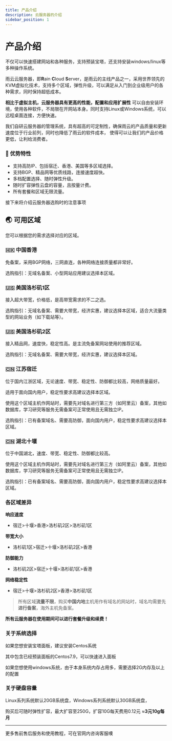 ```yaml
---
title: 产品介绍
description: 云服务器的介绍
sidebar_position: 1
---
```



# 产品介绍

不仅可以快速搭建网站和各种服务，支持预装宝塔，还支持安装windows/linux等多种操作系统。

雨云云服务器，即**R**ain **C**loud **S**erver，是雨云的主线产品之一，采用世界领先的KVM虚拟化技术，支持多个区域，弹性升级，可以满足从入门到企业级用户的各种需求，同时保持超低成本。

**相比于虚拟主机，云服务器具有更高的性能，配置和应用扩展性**
可以自由安装环境，使用各种软件，不局限在开网站本身。同时支持Linux或Windows系统，可以远程桌面连接，方便快速。

我们自研云服务器的管理系统，具有超高的可定制性，确保雨云的产品质量和更新速度位于行业前列，同时也降低了雨云的软件成本，
使得可以让我们的产品价格更低，让利给消费者。


### 🚀 优势特性

- 支持高防IP、包括宿迁、香港、美国等多区域选择。
- 支持BGP、精品网等优质线路，连接速度超快。
- 多档配置选择、随时弹性升级。
- 随时扩容弹性云盘的容量，且按量计费。
- 所有套餐和区域无限流量。



接下来将介绍云服务器选购时的注意事项


## 🌏 可用区域

您可以根据您的需求选择对应的区域。

### 🇭🇰 中国香港

免备案，采用BGP网络，三网直连，各种网络连接质量都非常好。

选购指引：无域名备案、小型网站应用建议选择本区域。

### 🇺🇸 美国洛杉矶1区

接入超大带宽，价格低，是高带宽需求的不二之选。

选购指引：无域名备案、需要大带宽，经济实惠，建议选择本区域，适合大流量类型的网站业务（如下载站等）。

### 🇺🇸 美国洛杉矶2区

接入精品网，速度快，稳定性高。是主流免备案网站使用的推荐区域。

选购指引：无域名备案、需要大带宽，经济实惠，建议选择本区域。

### 🇨🇳 江苏宿迁

位于国内江浙区域，无论速度、带宽、稳定性、防御都比较高，网络质量最好。

适用于面向国内用户，稳定性要求高建议选择本区域。

使用这个区域主机作网站时，需要先对域名进行第三方（如阿里云）备案，其他如数据库，学习研究等服务无需备案可正常使用且无需独立IP。

选购指引：已有备案域名、需要高防御，面向国内用户，稳定性要求高建议选择本区域。

### 🇨🇳 湖北十堰

位于中国湖北，速度、带宽、稳定性、防御都比较高。

使用这个区域主机作网站时，需要先对域名进行第三方（如阿里云）备案，其他如数据库，学习研究等服务无需备案可正常使用且无需独立IP。

选购指引：已有备案域名、需要高防御，面向国内用户，稳定性要求高建议选择本区域。

### 各区域差异
**响应速度**

* 宿迁>十堰>香港>洛杉矶2区>洛杉矶1区

**带宽大小**

* 洛杉矶1区>宿迁>十堰>洛杉矶2区>香港

**防御能力**

* 洛杉矶2区>宿迁>十堰>洛杉矶1区>香港

**网络稳定性**

* 宿迁>十堰>洛杉矶2区>香港>洛杉矶1区

> 所有区域**流量不限**，购买**中国内地**主机用作有域名的网站时，域名均需要先**进行备案**，海外主机免备案。


**所有云服务器在使用期间可以进行套餐升级和续费！**


### 关于系统选择

如果您想安装宝塔面板，建议安装Centos系统

其中包含已经预装面板的Centos7.9，可以快速进入面板

如果您想使用windows系统，由于本身系统内存占用多，需要选择2G内存及以上的配置


### 关于硬盘容量

Linux系列系统默认20GB系统盘，Windows系列系统默认30GB系统盘， 

购买后可随时弹性扩容，最大扩容至250G，扩容10G每天费用0.12元 ≈**3元10g每月**



------

更多售前售后服务和使用教程，可在官网内咨询客服噢